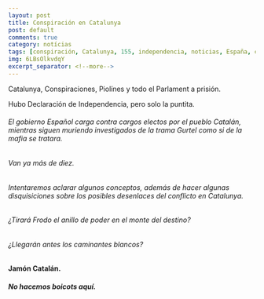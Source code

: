 ```yaml
---
layout: post
title: Conspiración en Catalunya
post: default
comments: true
category: notícias
tags: [conspiración, Catalunya, 155, independencia, noticias, España, conspiraciones]
img: 6LBsOlkvdqY
excerpt_separator: <!--more-->
---
```


Catalunya, Conspiraciones, Piolínes y todo el Parlament a prisión.

Hubo Declaración de Independencia, pero solo la puntita.


<!--more-->


###### El gobierno Español carga contra cargos electos por el pueblo Catalán, mientras siguen muriendo investigados de la trama Gurtel como si de la mafia se tratara.

###### Van ya más de diez.

###### Intentaremos aclarar algunos conceptos, además de hacer algunas disquisiciones sobre los posibles desenlaces del conflicto en Catalunya.

###### ¿Tirará Frodo el anillo de poder en el monte del destino?

###### ¿Llegarán antes los caminantes blancos?

#### Jamón Catalán.

##### No hacemos boicots aquí.